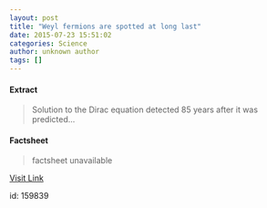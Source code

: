 ```yaml
---
layout: post
title: "Weyl fermions are spotted at long last"
date: 2015-07-23 15:51:02
categories: Science
author: unknown author
tags: []
---
```



#### Extract
>Solution to the Dirac equation detected 85&nbsp;years after it was predicted...

#### Factsheet
>factsheet unavailable

[Visit Link](http://physicsworld.com/cws/article/news/2015/jul/23/weyl-fermions-are-spotted-at-long-last)

id:  159839
